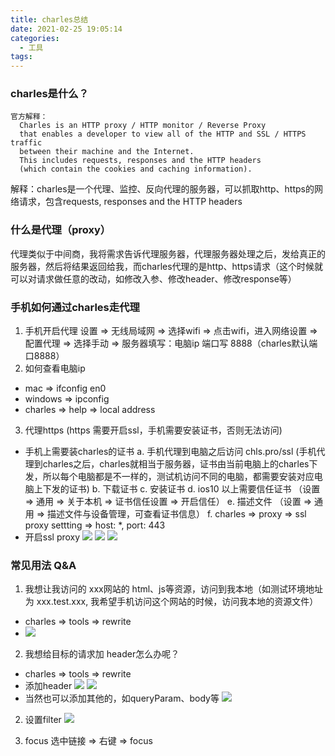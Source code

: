 ```yaml
---
title: charles总结
date: 2021-02-25 19:05:14
categories: 
  - 工具
tags:
---
```


### charles是什么？
```
官方解释：
  Charles is an HTTP proxy / HTTP monitor / Reverse Proxy
  that enables a developer to view all of the HTTP and SSL / HTTPS traffic
  between their machine and the Internet.
  This includes requests, responses and the HTTP headers 
  (which contain the cookies and caching information).
```
解释：charles是一个代理、监控、反向代理的服务器，可以抓取http、https的网络请求，包含requests, responses and the HTTP headers

### 什么是代理（proxy）
代理类似于中间商，我将需求告诉代理服务器，代理服务器处理之后，发给真正的服务器，然后将结果返回给我，而charles代理的是http、https请求（这个时候就可以对请求做任意的改动，如修改入参、修改header、修改response等）

### 手机如何通过charles走代理
1. 手机开启代理 
  设置 => 无线局域网 => 选择wifi => 点击wifi，进入网络设置 => 配置代理 => 选择手动 => 服务器填写：电脑ip 端口写 8888（charles默认端口8888） 
2. 如何查看电脑ip
  - mac => ifconfig en0
  - windows => ipconfig
  - charles => help => local address
3. 代理https (https 需要开启ssl，手机需要安装证书，否则无法访问)
  - 手机上需要装charles的证书
    a. 手机代理到电脑之后访问 chls.pro/ssl (手机代理到charles之后，charles就相当于服务器，证书由当前电脑上的charles下发，所以每个电脑都是不一样的，测试机访问不同的电脑，都需要安装对应电脑上下发的证书)
    b. 下载证书
    c. 安装证书
    d. ios10 以上需要信任证书 （设置 => 通用 => 关于本机 => 证书信任设置 => 开启信任）
    e. 描述文件 （设置 => 通用 => 描述文件与设备管理，可查看证书信息）
    f. charles => proxy => ssl proxy settting => host: *, port: 443
  - 开启ssl proxy
    ![](ssl-proxy.jpg)
    ![](ssl-proxy-setting.jpg)
    ![](ssl-proxy-setting-add.jpg)

### 常见用法 Q&A
1. 我想让我访问的 xxx网站的 html、js等资源，访问到我本地（如测试环境地址为  xxx.test.xxx, 我希望手机访问这个网站的时候，访问我本地的资源文件）
  - charles => tools => rewrite
  - ![](rewrite-assets.jpg)

2. 我想给目标的请求加 header怎么办呢？
  - charles => tools => rewrite
  - 添加header
    ![](header.jpg)
    ![](add-header.jpg)
  - 当然也可以添加其他的，如queryParam、body等
    ![](other.jpg)

2. 设置filter
  ![](filter.jpg)

3. focus
  选中链接 => 右键 => focus
